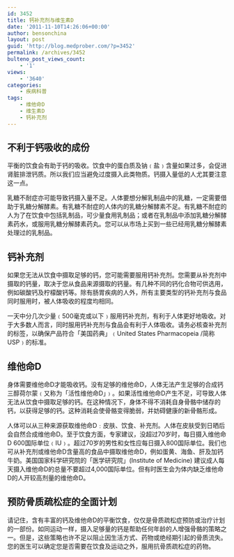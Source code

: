 ```yaml
---
id: 3452
title: 钙补充剂与维生素D
date: '2011-11-10T14:26:06+00:00'
author: bensonchina
layout: post
guid: 'http://blog.medprober.com/?p=3452'
permalink: /archives/3452
bulteno_post_views_count:
    - '1'
views:
    - '3640'
categories:
    - 疾病科普
tags:
    - 维他命D
    - 维生素D
    - 钙补充剂
---
```


## 不利于钙吸收的成份

平衡的饮食会有助于钙的吸收。饮食中的蛋白质及钠﹙盐﹚含量如果过多，会促进肾脏排泄钙质。所以我们应当避免过度摄入此类物质。钙摄入量低的人尤其要注意这一点。

乳糖不耐症亦可能导致钙摄入​​量不足。人体要想分解乳制品中的乳糖，一定需要借助于乳糖分解酵素。有乳糖不耐症的人体内的乳糖分解酵素不足。有乳糖不耐症的人为了在饮食中包括乳制品，可少量食用乳制品；或者在乳制品中添加乳糖分解酵素药水，或服用乳糖分解酵素药丸。您可以从市场上买到一些已经用乳糖分解酵素处理过的乳制品。

## 钙补充剂

如果您无法从饮食中摄取足够的钙，您可能需要服用钙补充剂。您需要从补充剂中摄取的钙量，取决于您从食品来源摄取的钙量。有几种不同的钙化合物可供选用，例如碳酸钙及柠檬酸钙等。除有肠胃疾病的人外，所有主要类型的钙补充剂与食品同时服用时，被人体吸收的程度均相同。

一天中分几次少量﹙500毫克或以下﹚服用钙补充剂，有利于人体更好地吸收。对于大多数人而言，同时服用钙补充剂与食品会有利于人体吸收。请务必核查补充剂的标签，以确保产品符合「美国药典」﹙United States Pharmacopeia /简称USP﹚的标准。

## 维他命D

身体需要维他命D才能吸收钙。没有足够的维他命D，人体无法产生足够的合成钙三醇荷尔蒙﹙又称为「活性维他命D」﹚。如果活性维他命D产生不足，可导致人体无法从饮食中摄取足够的钙。在这种情况下，身体不得不消耗自身骨骼中储存的钙，以获得足够的钙。这种消耗会使骨骼变得脆弱，并妨碍健康的新骨骼形成。

人体可以从三种来源获取维他命D﹕皮肤、饮食、补充剂。人体在皮肤受到日晒后会自然合成维他命D。至于饮食方面，专家建议，没超过70岁时，每日摄入维他命D 600国际单位﹙IU﹚。超过70岁的男性和女性应每日摄入800国际单位。我们也可从补充剂或维他命D含量高的食品中摄取维他命D，例如蛋黄、海鱼、肝及加钙牛奶。美国国家科学研究院的「医学研究院」(Institute of Medicine) 建议成人每天摄入维他命D的总量不要超过4,000国际单位。但有时医生会为体内缺乏维他命D的人开较高剂量的维他命D。

## 预防骨质疏松症的全面计划

请记住，含有丰富的钙及维他命D的平衡饮食，仅仅是骨质疏松症预防或治疗计划的一部份。如同运动一样，摄入足够量的钙是帮助任何年龄的人增强骨骼的策略之一。但是，这些策略也许不足以阻止因生活方式、药物或绝经期引起的骨质流失。您的医生可以确定您是否需要在饮食及运动之外，服用抗骨质疏松症的药物。
